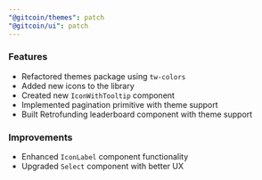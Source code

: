 ```yaml
---
"@gitcoin/themes": patch
"@gitcoin/ui": patch
---
```


### Features

- Refactored themes package using `tw-colors`
- Added new icons to the library
- Created new `IconWithTooltip` component
- Implemented pagination primitive with theme support
- Built Retrofunding leaderboard component with theme support

### Improvements

- Enhanced `IconLabel` component functionality
- Upgraded `Select` component with better UX
